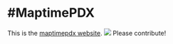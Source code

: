 #MaptimePDX
====

This is the [maptimepdx website](http://maptimepdx.org). 
![](http://media-cache-ak0.pinimg.com/originals/01/4d/b2/014db2775e4b4e9d36d8b43beb5c5951.jpg)
Please contribute! 

